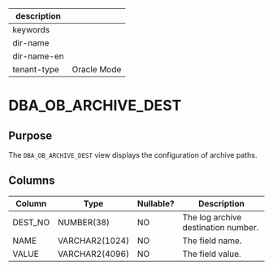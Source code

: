 |description||
|---|---|
|keywords||
|dir-name||
|dir-name-en||
|tenant-type|Oracle Mode|

# DBA_OB_ARCHIVE_DEST

## Purpose

The `DBA_OB_ARCHIVE_DEST` view displays the configuration of archive paths.

## Columns

| Column | Type | Nullable? | Description |
| --- | --- | --- | --- |
| DEST_NO | NUMBER(38) | NO | The log archive destination number. |
| NAME | VARCHAR2(1024) | NO | The field name. |
| VALUE | VARCHAR2(4096) | NO | The field value. |